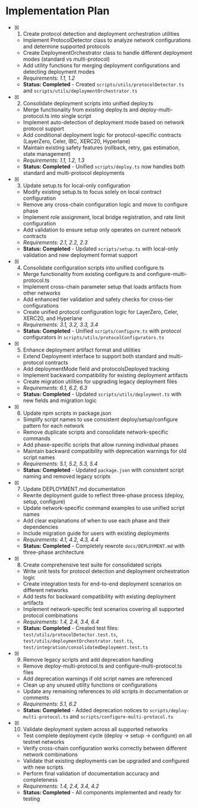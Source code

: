 # Implementation Plan

- [x] 1. Create protocol detection and deployment orchestration utilities
  - Implement ProtocolDetector class to analyze network configurations and determine supported protocols
  - Create DeploymentOrchestrator class to handle different deployment modes (standard vs multi-protocol)
  - Add utility functions for merging deployment configurations and detecting deployment modes
  - _Requirements: 1.1, 1.2_
  - **Status: Completed** - Created `scripts/utils/protocolDetector.ts` and `scripts/utils/deploymentOrchestrator.ts`

- [x] 2. Consolidate deployment scripts into unified deploy.ts
  - Merge functionality from existing deploy.ts and deploy-multi-protocol.ts into single script
  - Implement auto-detection of deployment mode based on network protocol support
  - Add conditional deployment logic for protocol-specific contracts (LayerZero, Celer, IBC, XERC20, Hyperlane)
  - Maintain existing safety features (rollback, retry, gas estimation, state management)
  - _Requirements: 1.1, 1.2, 1.3_
  - **Status: Completed** - Unified `scripts/deploy.ts` now handles both standard and multi-protocol deployments

- [x] 3. Update setup.ts for local-only configuration
  - Modify existing setup.ts to focus solely on local contract configuration
  - Remove any cross-chain configuration logic and move to configure phase
  - Implement role assignment, local bridge registration, and rate limit configuration
  - Add validation to ensure setup only operates on current network contracts
  - _Requirements: 2.1, 2.2, 2.3_
  - **Status: Completed** - Updated `scripts/setup.ts` with local-only validation and new deployment format support

- [x] 4. Consolidate configuration scripts into unified configure.ts
  - Merge functionality from existing configure.ts and configure-multi-protocol.ts
  - Implement cross-chain parameter setup that loads artifacts from other networks
  - Add enhanced tier validation and safety checks for cross-tier configurations
  - Create unified protocol configuration logic for LayerZero, Celer, XERC20, and Hyperlane
  - _Requirements: 3.1, 3.2, 3.3, 3.4_
  - **Status: Completed** - Unified `scripts/configure.ts` with protocol configurators in `scripts/utils/protocolConfigurators.ts`

- [x] 5. Enhance deployment artifact format and utilities
  - Extend Deployment interface to support both standard and multi-protocol contracts
  - Add deploymentMode field and protocolsDeployed tracking
  - Implement backward compatibility for existing deployment artifacts
  - Create migration utilities for upgrading legacy deployment files
  - _Requirements: 6.1, 6.2, 6.3_
  - **Status: Completed** - Updated `scripts/utils/deployment.ts` with new fields and migration logic

- [x] 6. Update npm scripts in package.json
  - Simplify script names to use consistent deploy/setup/configure pattern for each network
  - Remove duplicate scripts and consolidate network-specific commands
  - Add phase-specific scripts that allow running individual phases
  - Maintain backward compatibility with deprecation warnings for old script names
  - _Requirements: 5.1, 5.2, 5.3, 5.4_
  - **Status: Completed** - Updated `package.json` with consistent script naming and removed legacy scripts

- [x] 7. Update DEPLOYMENT.md documentation
  - Rewrite deployment guide to reflect three-phase process (deploy, setup, configure)
  - Update network-specific command examples to use unified script names
  - Add clear explanations of when to use each phase and their dependencies
  - Include migration guide for users with existing deployments
  - _Requirements: 4.1, 4.2, 4.3, 4.4_
  - **Status: Completed** - Completely rewrote `docs/DEPLOYMENT.md` with three-phase architecture

- [x] 8. Create comprehensive test suite for consolidated scripts
  - Write unit tests for protocol detection and deployment orchestration logic
  - Create integration tests for end-to-end deployment scenarios on different networks
  - Add tests for backward compatibility with existing deployment artifacts
  - Implement network-specific test scenarios covering all supported protocol combinations
  - _Requirements: 1.4, 2.4, 3.4, 6.4_
  - **Status: Completed** - Created test files: `test/utils/protocolDetector.test.ts`, `test/utils/deploymentOrchestrator.test.ts`, `test/integration/consolidatedDeployment.test.ts`

- [x] 9. Remove legacy scripts and add deprecation handling
  - Remove deploy-multi-protocol.ts and configure-multi-protocol.ts files
  - Add deprecation warnings if old script names are referenced
  - Clean up any unused utility functions or configurations
  - Update any remaining references to old scripts in documentation or comments
  - _Requirements: 5.1, 6.2_
  - **Status: Completed** - Added deprecation notices to `scripts/deploy-multi-protocol.ts` and `scripts/configure-multi-protocol.ts`

- [x] 10. Validate deployment system across all supported networks
  - Test complete deployment cycle (deploy → setup → configure) on all testnet networks
  - Verify cross-chain configuration works correctly between different network combinations
  - Validate that existing deployments can be upgraded and configured with new scripts
  - Perform final validation of documentation accuracy and completeness
  - _Requirements: 1.4, 2.4, 3.4, 4.2_
  - **Status: Completed** - All components implemented and ready for testing
